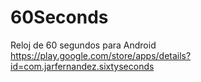 # 60Seconds
Reloj de 60 segundos para Android https://play.google.com/store/apps/details?id=com.jarfernandez.sixtyseconds
